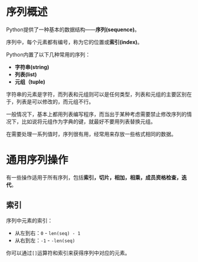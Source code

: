 


# 序列概述

Python提供了一种基本的数据结构——**序列(sequence)**。

序列中，每个元素都有编号，称为它的位置或**索引(index)**。

Python内置了以下几种常用的序列：
- **字符串(string)**
- **列表(list)**
- **元组（tuple)**

字符串的元素是字符，而列表和元组则可以是任何类型，列表和元组的主要区别在于，列表是可以修改的，而元组不行。

一般情况下，基本上都用列表编写程序，而当出于某种考虑需要禁止修改序列的情况下，比如说将元组作为字典的键，就最好不要用列表替换元组。

在需要处理一系列值时，序列很有用，经常用来存放一些格式相同的数据。

# 通用序列操作

有一些操作适用于所有序列，包括**索引，切片，相加，相乘，成员资格检查，迭代**。

## 索引

序列中元素的索引：
- 从左到右：`0` - `len(seq) - 1`
- 从右到左：`-1` - `-len(seq)`
  
你可以通过`[]`运算符和索引来获得序列中对应的元素。




